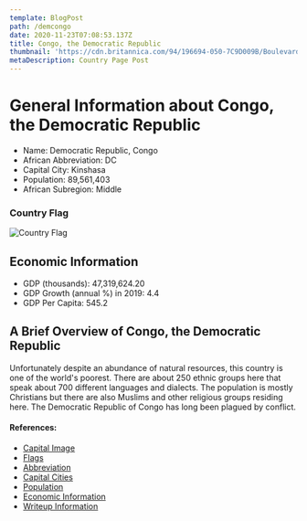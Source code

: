 ```yaml
---
template: BlogPost
path: /demcongo
date: 2020-11-23T07:08:53.137Z
title: Congo, the Democratic Republic
thumbnail: 'https://cdn.britannica.com/94/196694-050-7C9D009B/Boulevard-du-30-Juin-street-Kinshasa-Democratic.jpg'
metaDescription: Country Page Post
---
```


# General Information about Congo, the Democratic Republic

- Name: Democratic Republic, Congo
- African Abbreviation: DC
- Capital City: Kinshasa
- Population: 89,561,403
- African Subregion: Middle

### Country Flag
![Country Flag](https://raw.githubusercontent.com/hjnilsson/country-flags/master/png1000px/cd.png)

## Economic Information
 - GDP (thousands): 47,319,624.20
 - GDP Growth (annual %) in 2019: 4.4
 - GDP Per Capita: 545.2

## A Brief Overview of Congo, the Democratic Republic

Unfortunately despite an abundance of natural resources, this country is one of the world's poorest. There are about 250 ethnic groups here that speak about 700 different languages and dialects. The population is mostly Christians but there are also Muslims and other religious groups residing here. The Democratic Republic of Congo has long been plagued by conflict.

#### References:
- [Capital Image](https://cdn.britannica.com/94/196694-050-7C9D009B/Boulevard-du-30-Juin-street-Kinshasa-Democratic.jpg)
- [Flags](https://github.com/hjnilsson/country-flags)
- [Abbreviation](https://planetarynames.wr.usgs.gov/Abbreviations)
- [Capital Cities](https://www.nationsonline.org/oneworld/capitals_africa.htm)
- [Population](https://www.worldometers.info/population/countries-in-africa-by-population/)
- [Economic Information](https://data.worldbank.org/)
- [Writeup Information](https://worldreliefmemphis.org/drc-cultural-profile)
